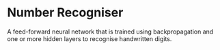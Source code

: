 # Number Recogniser
A feed-forward neural network that is trained using backpropagation and one or more
hidden layers to recognise handwritten digits.
